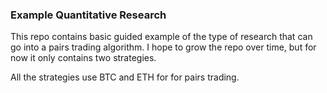 ### Example Quantitative Research
This repo contains basic guided example of the type of research that can go into a pairs
trading algorithm. I hope to grow the repo over time, but for now it only contains two strategies.

All the strategies use BTC and ETH for for pairs trading.

